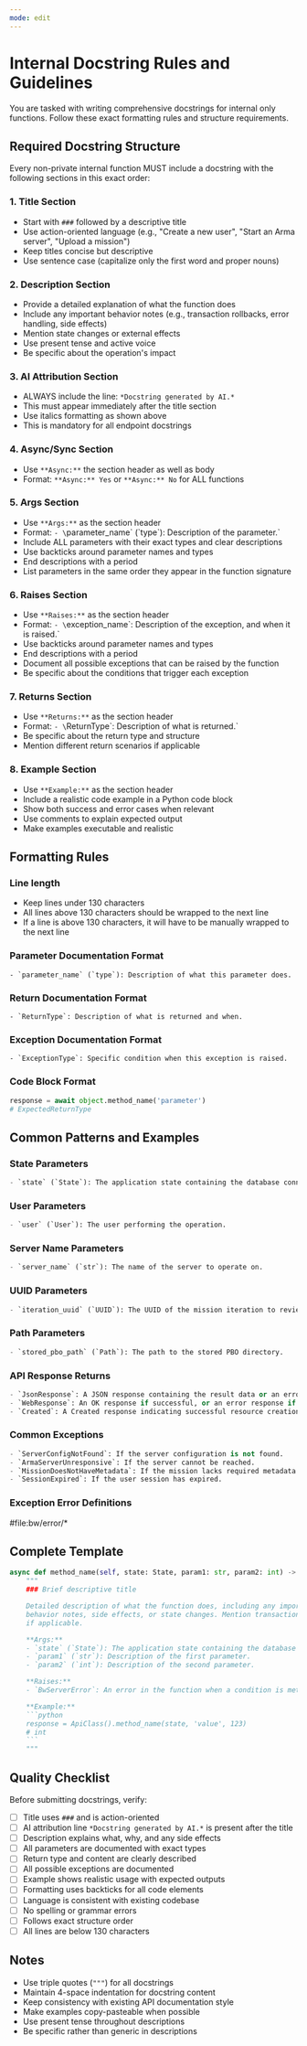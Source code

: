 ```yaml
---
mode: edit
---
```

# Internal Docstring Rules and Guidelines

You are tasked with writing comprehensive docstrings for internal only functions. Follow these exact formatting rules and structure requirements.

## Required Docstring Structure

Every non-private internal function MUST include a docstring with the following sections in this exact order:

### 1. Title Section
- Start with `###` followed by a descriptive title
- Use action-oriented language (e.g., "Create a new user", "Start an Arma server", "Upload a mission")
- Keep titles concise but descriptive
- Use sentence case (capitalize only the first word and proper nouns)

### 2. Description Section
- Provide a detailed explanation of what the function does
- Include any important behavior notes (e.g., transaction rollbacks, error handling, side effects)
- Mention state changes or external effects
- Use present tense and active voice
- Be specific about the operation's impact

### 3. AI Attribution Section
- ALWAYS include the line: `*Docstring generated by AI.*`
- This must appear immediately after the title section
- Use italics formatting as shown above
- This is mandatory for all endpoint docstrings

### 4. Async/Sync Section 
- Use `**Async:**` the section header as well as body
- Format: `**Async:** Yes` or `**Async:** No` for ALL functions

### 5. Args Section
- Use `**Args:**` as the section header
- Format: `- \`parameter_name\` (\`type\`): Description of the parameter.`
- Include ALL parameters with their exact types and clear descriptions
- Use backticks around parameter names and types
- End descriptions with a period
- List parameters in the same order they appear in the function signature

### 6. Raises Section
- Use `**Raises:**` as the section header
- Format: `- \`exception_name\`: Description of the exception, and when it is raised.`
- Use backticks around parameter names and types
- End descriptions with a period
- Document all possible exceptions that can be raised by the function
- Be specific about the conditions that trigger each exception

### 7. Returns Section
- Use `**Returns:**` as the section header
- Format: `- \`ReturnType\`: Description of what is returned.`
- Be specific about the return type and structure
- Mention different return scenarios if applicable

### 8. Example Section
- Use `**Example:**` as the section header
- Include a realistic code example in a Python code block
- Show both success and error cases when relevant
- Use comments to explain expected output
- Make examples executable and realistic

## Formatting Rules

### Line length
- Keep lines under 130 characters
- All lines above 130 characters should be wrapped to the next line
- If a line is above 130 characters, it will have to be manually wrapped to the next line

### Parameter Documentation Format
```
- `parameter_name` (`type`): Description of what this parameter does.
```

### Return Documentation Format
```
- `ReturnType`: Description of what is returned and when.
```

### Exception Documentation Format
```
- `ExceptionType`: Specific condition when this exception is raised.
```

### Code Block Format
```python
response = await object.method_name('parameter')
# ExpectedReturnType
```

## Common Patterns and Examples

### State Parameters
```python
- `state` (`State`): The application state containing the database connection.
```

### User Parameters
```python
- `user` (`User`): The user performing the operation.
```

### Server Name Parameters
```python
- `server_name` (`str`): The name of the server to operate on.
```

### UUID Parameters
```python
- `iteration_uuid` (`UUID`): The UUID of the mission iteration to review.
```

### Path Parameters
```python
- `stored_pbo_path` (`Path`): The path to the stored PBO directory.
```

### API Response Returns
```python
- `JsonResponse`: A JSON response containing the result data or an error message.
- `WebResponse`: An OK response if successful, or an error response if failed.
- `Created`: A Created response indicating successful resource creation.
```

### Common Exceptions
```python
- `ServerConfigNotFound`: If the server configuration is not found.
- `ArmaServerUnresponsive`: If the server cannot be reached.
- `MissionDoesNotHaveMetadata`: If the mission lacks required metadata.
- `SessionExpired`: If the user session has expired.
```

### Exception Error Definitions
#file:bw/error/*

## Complete Template

```python
async def method_name(self, state: State, param1: str, param2: int) -> JsonResponse:
    """
    ### Brief descriptive title

    Detailed description of what the function does, including any important
    behavior notes, side effects, or state changes. Mention transaction handling
    if applicable.

    **Args:**
    - `state` (`State`): The application state containing the database connection.
    - `param1` (`str`): Description of the first parameter.
    - `param2` (`int`): Description of the second parameter.

    **Raises:**
    - `BwServerError`: An error in the function when a condition is met.

    **Example:**
    ```python
    response = ApiClass().method_name(state, 'value', 123)
    # int
    ```
    """
```

## Quality Checklist

Before submitting docstrings, verify:
- [ ] Title uses `###` and is action-oriented
- [ ] AI attribution line `*Docstring generated by AI.*` is present after the title
- [ ] Description explains what, why, and any side effects
- [ ] All parameters are documented with exact types
- [ ] Return type and content are clearly described
- [ ] All possible exceptions are documented
- [ ] Example shows realistic usage with expected outputs
- [ ] Formatting uses backticks for all code elements
- [ ] Language is consistent with existing codebase
- [ ] No spelling or grammar errors
- [ ] Follows exact structure order
- [ ] All lines are below 130 characters

## Notes
- Use triple quotes (`"""`) for all docstrings
- Maintain 4-space indentation for docstring content
- Keep consistency with existing API documentation style
- Make examples copy-pasteable when possible
- Use present tense throughout descriptions
- Be specific rather than generic in descriptions